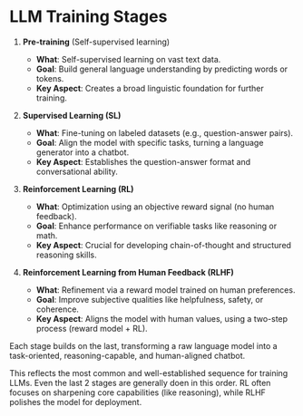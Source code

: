 # LLM Training Stages

1. **Pre-training** (Self-supervised learning)
   - **What**: Self-supervised learning on vast text data.  
   - **Goal**: Build general language understanding by predicting words or tokens.  
   - **Key Aspect**: Creates a broad linguistic foundation for further training.

2. **Supervised Learning (SL)**  
   - **What**: Fine-tuning on labeled datasets (e.g., question-answer pairs).  
   - **Goal**: Align the model with specific tasks, turning a language generator into a chatbot.  
   - **Key Aspect**: Establishes the question-answer format and conversational ability.

3. **Reinforcement Learning (RL)**  
   - **What**: Optimization using an objective reward signal (no human feedback).  
   - **Goal**: Enhance performance on verifiable tasks like reasoning or math.  
   - **Key Aspect**: Crucial for developing chain-of-thought and structured reasoning skills.

4. **Reinforcement Learning from Human Feedback (RLHF)**  
   - **What**: Refinement via a reward model trained on human preferences.  
   - **Goal**: Improve subjective qualities like helpfulness, safety, or coherence.  
   - **Key Aspect**: Aligns the model with human values, using a two-step process (reward model + RL).

Each stage builds on the last, transforming a raw language model into a task-oriented, reasoning-capable, and human-aligned chatbot.

This reflects the most common and well-established sequence for training LLMs. Even the last 2 stages are generally doen in this order. RL often focuses on sharpening core capabilities (like reasoning), while RLHF polishes the model for deployment.